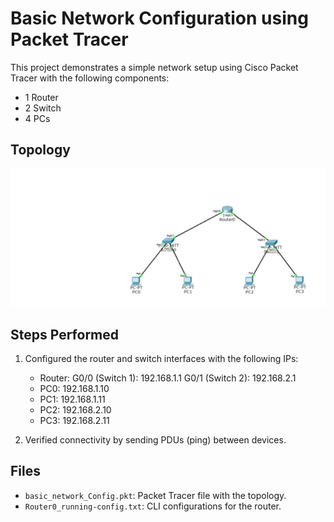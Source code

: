 # Basic Network Configuration using Packet Tracer

This project demonstrates a simple network setup using Cisco Packet Tracer with the following components:
- 1 Router
- 2 Switch
- 4 PCs

## Topology
![Network Topology](topology_diagram.png)

## Steps Performed
1. Configured the router and switch interfaces with the following IPs:
   - Router:
G0/0 (Switch 1): 192.168.1.1
G0/1 (Switch 2): 192.168.2.1
   - PC0: 192.168.1.10
   - PC1: 192.168.1.11
   - PC2: 192.168.2.10
   - PC3: 192.168.2.11
     
2. Verified connectivity by sending PDUs (ping) between devices.

## Files
- `basic_network_Config.pkt`: Packet Tracer file with the topology.
- `Router0_running-config.txt`: CLI configurations for the router.
